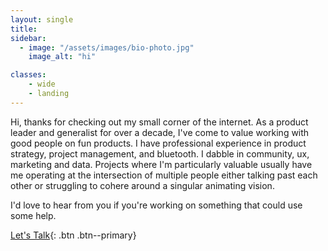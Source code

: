 ```yaml
---
layout: single
title: 
sidebar:
  - image: "/assets/images/bio-photo.jpg"
    image_alt: "hi"

classes: 
    - wide
    - landing
---
```


Hi, thanks for checking out my small corner of the internet. As a product leader and generalist for over a decade, I've come to value working with good people on fun products. I have professional experience in product strategy, project management, and bluetooth. I dabble in community, ux, marketing and data. Projects where I'm particularly valuable usually have me operating at the intersection of multiple people either talking past each other or struggling to cohere around a singular animating vision.

I'd love to hear from you if you're working on something that could use some help. 

[Let's Talk](https://cal.com/kpats){: .btn .btn--primary}

